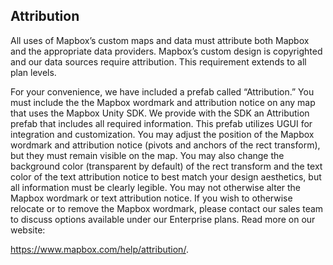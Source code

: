 ## Attribution

All uses of Mapbox’s custom maps and data must attribute both Mapbox and the appropriate data providers. Mapbox’s custom design is copyrighted and our data sources require attribution. This requirement extends to all plan levels.

For your convenience, we have included a prefab called “Attribution.” You must include the the Mapbox wordmark and attribution notice on any map that uses the Mapbox Unity SDK. We provide with the SDK an Attribution prefab that includes all required information. This prefab utilizes UGUI for integration and customization. You may adjust the position of the Mapbox wordmark and attribution notice (pivots and anchors of the rect transform), but they must remain visible on the map. You may also change the background color (transparent by default) of the rect transform and the text color of the text attribution notice to best match your design aesthetics, but all information must be clearly legible. You may not otherwise alter the Mapbox wordmark or text attribution notice. If you wish to otherwise relocate or to remove the Mapbox wordmark, please contact our sales team to discuss options available under our Enterprise plans. Read more on our website: 

https://www.mapbox.com/help/attribution/.